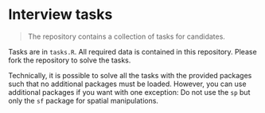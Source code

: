 # Interview tasks

> The repository contains a collection of tasks for candidates.

Tasks are in `tasks.R`. All required data is contained in this repository.
Please fork the repository to solve the tasks.

Technically, it is possible to solve all the tasks with the provided
packages such that no additional packages must be loaded. However, you can
use additional packages if you want with one exception: Do not use the `sp` but
only the `sf` package for spatial manipulations.